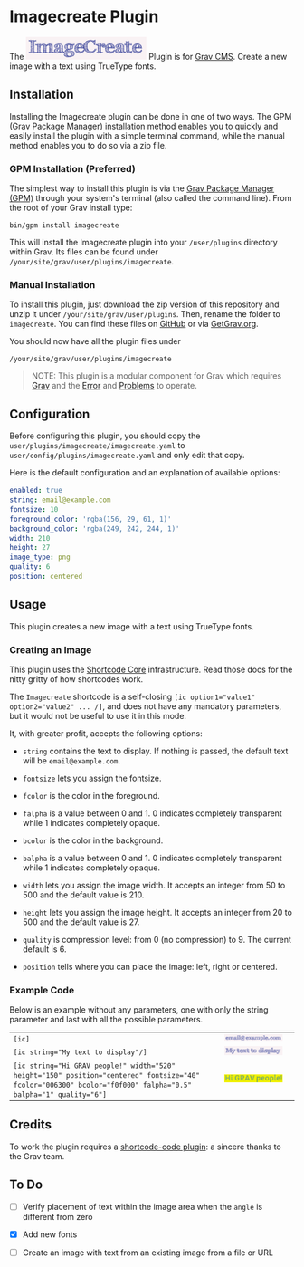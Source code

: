 # Imagecreate Plugin

The ![](images/ic1.png) Plugin is for [Grav CMS](http://github.com/getgrav/grav). Create a new image with a text using TrueType fonts.

## Installation

Installing the Imagecreate plugin can be done in one of two ways. The GPM (Grav Package Manager) installation method enables you to quickly and easily install the plugin with a simple terminal command, while the manual method enables you to do so via a zip file.

### GPM Installation (Preferred)

The simplest way to install this plugin is via the [Grav Package Manager (GPM)](http://learn.getgrav.org/advanced/grav-gpm) through your system's terminal (also called the command line).  From the root of your Grav install type:

    bin/gpm install imagecreate

This will install the Imagecreate plugin into your `/user/plugins` directory within Grav. Its files can be found under `/your/site/grav/user/plugins/imagecreate`.

### Manual Installation

To install this plugin, just download the zip version of this repository and unzip it under `/your/site/grav/user/plugins`. Then, rename the folder to `imagecreate`. You can find these files on [GitHub](https://github.com/severo-iuliano/grav-plugin-imagecreate) or via [GetGrav.org](http://getgrav.org/downloads/plugins#extras).

You should now have all the plugin files under

    /your/site/grav/user/plugins/imagecreate

> NOTE: This plugin is a modular component for Grav which requires [Grav](http://github.com/getgrav/grav) and the [Error](https://github.com/getgrav/grav-plugin-error) and [Problems](https://github.com/getgrav/grav-plugin-problems) to operate.

## Configuration

Before configuring this plugin, you should copy the `user/plugins/imagecreate/imagecreate.yaml` to `user/config/plugins/imagecreate.yaml` and only edit that copy.

Here is the default configuration and an explanation of available options:

```yaml
enabled: true
string: email@example.com
fontsize: 10
foreground_color: 'rgba(156, 29, 61, 1)'
background_color: 'rgba(249, 242, 244, 1)'
width: 210
height: 27
image_type: png
quality: 6
position: centered
```

## Usage

This plugin creates a new image with a text using TrueType fonts.

### Creating an Image

This plugin uses the [Shortcode Core](https://github.com/getgrav/grav-plugin-shortcode-core) infrastructure. Read those docs for the nitty gritty of how shortcodes work.

The `Imagecreate` shortcode is a self-closing `[ic option1="value1" option2="value2" ... /]`, and does not have any mandatory parameters, but it would not be useful to use it in this mode.

It, with greater profit, accepts the following options:

* `string` contains the text to display. If nothing is passed, the default text will be `email@example.com`.

* `fontsize` lets you assign the fontsize.

* `fcolor` is the color in the foreground.

* `falpha` is a value between 0 and 1. 0 indicates completely transparent while 1 indicates completely opaque.

* `bcolor` is the color in the background.

* `balpha` is a value between 0 and 1. 0 indicates completely transparent while 1 indicates completely opaque.

* `width` lets you assign the image width. It accepts an integer from 50 to 500 and the default value is 210.

* `height` lets you assign the image height. It accepts an integer from 20 to 500 and the default value is 27.

* `quality` is compression level: from 0 (no compression) to 9. The current default is 6.

* `position` tells where you can place the image: left, right or centered.

### Example Code

Below is an example without any parameters, one with only the string parameter and last with all the possible parameters.

|  |  |  |
|---|---|---|
| `[ic]` | ![](images/ic2.png) |
| `[ic string="My text to display"/]` | ![](images/ic3.png) |
| `[ic string="Hi GRAV people!" width="520" height="150" position="centered" fontsize="40" fcolor="006300" bcolor="f0f000" falpha="0.5" balpha="1" quality="6"]` | ![](images/ic4.png) |

## Credits

To work the plugin requires a [shortcode-code plugin](https://github.com/getgrav/grav-plugin-shortcode-core): a sincere thanks to the Grav team.

## To Do

- [ ] Verify placement of text within the image area when the `angle` is different from zero
- [X] Add new fonts
- [ ] Create an image with text from an existing image from a file or URL

